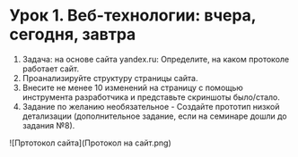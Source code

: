 # Урок 1. Веб-технологии: вчера, сегодня, завтра
1. Задача: на основе сайта yandex.ru: Определите, на каком протоколе работает сайт.
2. Проанализируйте структуру страницы сайта.
3. Внесите не менее 10 изменений на страницу с помощью инструмента разработчика и представьте скриншоты было/стало.
4. Задание по желанию необязательное - Создайте прототип низкой детализации (дополнительное задание, если на семинаре дошли до задания №8).

![Пртотокол сайта](Протокол на сайт.png)
